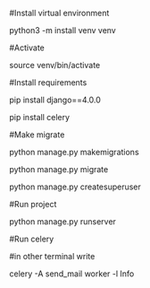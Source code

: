 
#Install virtual environment

python3 -m install venv venv


#Activate

source venv/bin/activate


#Install requirements

pip install django==4.0.0

pip install celery



#Make migrate

python manage.py makemigrations

python manage.py migrate

python manage.py createsuperuser


#Run project

python manage.py runserver


#Run celery

#in other terminal write

celery -A send_mail worker -l Info
